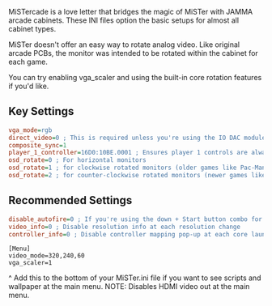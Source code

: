 MiSTercade is a love letter that bridges the magic of MiSTer with JAMMA arcade cabinets. These INI files option the basic setups for almost all cabinet types.

MiSTer doesn't offer an easy way to rotate analog video. Like original arcade PCBs, the monitor was intended to be rotated within the cabinet for each game.

You can try enabling vga_scaler and using the built-in core rotation features if you'd like.

## Key Settings
```ini
vga_mode=rgb 
direct_video=0 ; This is required unless you're using the IO DAC modules for analog audio and video.
composite_sync=1
player_1_controller=16D0:10BE.0001 ; Ensures player 1 controls are always assigned to player 1
osd_rotate=0 ; For horizontal monitors
osd_rotate=1 ; for clockwise rotated monitors (older games like Pac-Man)
osd_rotate=2 ; for counter-clockwise rotated monitors (newer games like DoDonPachi)
```

## Recommended Settings
```ini
disable_autofire=0 ; If you're using the down + Start button combo for OSD, autofire isn't very useful. Set this to "1" if you use the remote to activate menu and unbind the menu button combo.
video_info=0 ; Disable resolution info at each resolution change
controller_info=0 ; Disable controller mapping pop-up at each core launch
```

```
[Menu]
video_mode=320,240,60
vga_scaler=1
```
^ Add this to the bottom of your MiSTer.ini file if you want to see scripts and wallpaper at the main menu. NOTE: Disables HDMI video out at the main menu.
